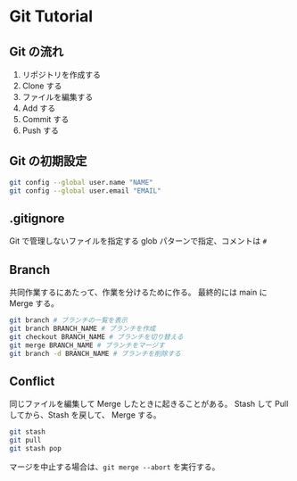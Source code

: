 # Git Tutorial

## Git の流れ

1. リポジトリを作成する
2. Clone する
3. ファイルを編集する
4. Add する
5. Commit する
6. Push する

## Git の初期設定

```bash
git config --global user.name "NAME"
git config --global user.email "EMAIL"
```

## .gitignore

Git で管理しないファイルを指定する
glob パターンで指定、コメントは `#`

## Branch

共同作業するにあたって、作業を分けるために作る。
最終的には main に Merge する。

```bash
git branch # ブランチの一覧を表示
git branch BRANCH_NAME # ブランチを作成
git checkout BRANCH_NAME # ブランチを切り替える
git merge BRANCH_NAME # ブランチをマージす
git branch -d BRANCH_NAME # ブランチを削除する
```

## Conflict

同じファイルを編集して Merge したときに起きることがある。
Stash して Pull してから、Stash を戻して、 Merge する。

```bash
git stash
git pull
git stash pop
```

マージを中止する場合は、`git merge --abort` を実行する。
